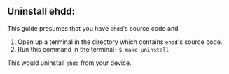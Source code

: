 ## Uninstall ehdd:

This guide presumes that you have `ehdd`'s source code and 

1. Open up a terminal in the directory which contains `ehdd`'s source code.
2. Run this command in the terminal-
   `$ make uninstall`

This would uninstall `ehdd` from your device.
